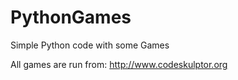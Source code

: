 # PythonGames
Simple Python code with some Games

All games are run from: http://www.codeskulptor.org


